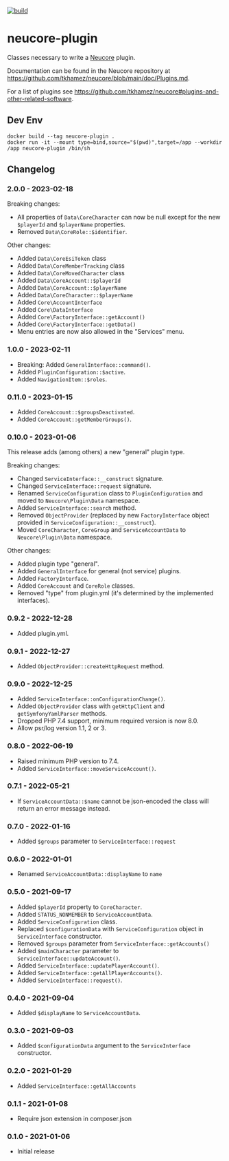 [![build](https://github.com/tkhamez/neucore-plugin/workflows/test/badge.svg)](https://github.com/tkhamez/neucore-plugin/actions)

# neucore-plugin

Classes necessary to write a [Neucore](https://github.com/tkhamez/neucore) plugin.

Documentation can be found in the Neucore repository at 
https://github.com/tkhamez/neucore/blob/main/doc/Plugins.md.

For a list of plugins see https://github.com/tkhamez/neucore#plugins-and-other-related-software.

## Dev Env

```shell
docker build --tag neucore-plugin .
docker run -it --mount type=bind,source="$(pwd)",target=/app --workdir /app neucore-plugin /bin/sh
```

## Changelog

### 2.0.0 - 2023-02-18

Breaking changes:

- All properties of `Data\CoreCharacter` can now be null except for the new `$playerId` and `$playerName` properties.
- Removed `Data\CoreRole::$identifier`.

Other changes:

- Added `Data\CoreEsiToken` class
- Added `Data\CoreMemberTracking` class
- Added `Data\CoreMovedCharacter` class
- Added `Data\CoreAccount::$playerId`
- Added `Data\CoreAccount::$playerName`
- Added `Data\CoreCharacter::$playerName`
- Added `Core\AccountInterface`
- Added `Core\DataInterface`
- Added `Core\FactoryInterface::getAccount()`
- Added `Core\FactoryInterface::getData()`
- Menu entries are now also allowed in the "Services" menu.

### 1.0.0 - 2023-02-11

- Breaking: Added `GeneralInterface::command()`.
- Added `PluginConfiguration::$active`.
- Added `NavigationItem::$roles`.

### 0.11.0 - 2023-01-15

- Added `CoreAccount::$groupsDeactivated`.
- Added `CoreAccount::getMemberGroups()`.

### 0.10.0 - 2023-01-06

This release adds (among others) a new "general" plugin type.

Breaking changes:

- Changed `ServiceInterface::__construct` signature.
- Changed `ServiceInterface::request` signature.
- Renamed `ServiceConfiguration` class to `PluginConfiguration` and moved to `Neucore\Plugin\Data` namespace.
- Added `ServiceInterface::search` method.
- Removed `ObjectProvider` (replaced by new `FactoryInterface` object provided in `ServiceConfiguration::__construct`).
- Moved `CoreCharacter`, `CoreGroup` and `ServiceAccountData` to `Neucore\Plugin\Data` namespace.

Other changes:

- Added plugin type "general".
- Added `GeneralInterface` for general (not service) plugins.
- Added `FactoryInterface`.
- Added `CoreAccount` and `CoreRole` classes.
- Removed "type" from plugin.yml (it's determined by the implemented interfaces).

### 0.9.2 - 2022-12-28

- Added plugin.yml.

### 0.9.1 - 2022-12-27

- Added `ObjectProvider::createHttpRequest` method.

### 0.9.0 - 2022-12-25

- Added `ServiceInterface::onConfigurationChange()`.
- Added `ObjectProvider` class with `getHttpClient` and `getSymfonyYamlParser` methods.
- Dropped PHP 7.4 support, minimum required version is now 8.0.
- Allow psr/log version 1.1, 2 or 3.

### 0.8.0 - 2022-06-19

- Raised minimum PHP version to 7.4.
- Added `ServiceInterface::moveServiceAccount()`.

### 0.7.1 - 2022-05-21

- If `ServiceAccountData::$name` cannot be json-encoded the class will return an error message instead.

### 0.7.0 - 2022-01-16

- Added `$groups` parameter to `ServiceInterface::request`

### 0.6.0 - 2022-01-01

- Renamed `ServiceAccountData::displayName` to `name`

### 0.5.0 - 2021-09-17

- Added `$playerId` property to `CoreCharacter`.
- Added `STATUS_NONMEMBER` to `ServiceAccountData`.
- Added `ServiceConfiguration` class.
- Replaced `$configurationData` with `ServiceConfiguration` object in `ServiceInterface` constructor.
- Removed `$groups` parameter from `ServiceInterface::getAccounts()`
- Added `$mainCharacter` parameter to `ServiceInterface::updateAccount()`.
- Added `ServiceInterface::updatePlayerAccount()`.
- Added `ServiceInterface::getAllPlayerAccounts()`.
- Added `ServiceInterface::request()`.

### 0.4.0 - 2021-09-04

- Added `$displayName` to `ServiceAccountData`.

### 0.3.0 - 2021-09-03

- Added `$configurationData` argument to the `ServiceInterface` constructor.

### 0.2.0 - 2021-01-29

- Added `ServiceInterface::getAllAccounts`

### 0.1.1 - 2021-01-08

- Require json extension in composer.json

### 0.1.0 - 2021-01-06

- Initial release
